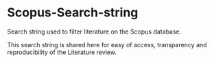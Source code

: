 # Scopus-Search-string
Search string used to filter literature on the Scopus database.

This search string is shared here for easy of access, transparency and reproducibility of the Literature review.
